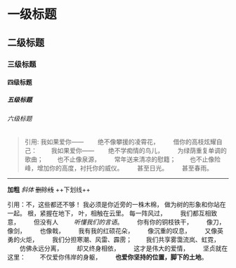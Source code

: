 # 一级标题

## 二级标题

### 三级标题

#### 四级标题

##### 五级标题

###### 六级标题

> 引用: 我如果爱你——
　　绝不像攀援的凌霄花，
　　借你的高枝炫耀自己：
　　我如果爱你——
　　绝不学痴情的鸟儿，
　　为绿荫重复单调的歌曲；
　　也不止像泉源，
　　常年送来清凉的慰籍；
　　也不止像险峰，增加你的高度，衬托你的威仪。
　　甚至日光。
　　甚至春雨。

---

**加粗**
*斜体*
~~删除线~~
++下划线++

引用：不，这些都还不够！ 
我必须是你近旁的一株木棉， 
做为树的形象和你站在一起。 
根，紧握在地下， 
叶，相触在云里。 
每一阵风过，
　　我们都互相致意，
　　但没有人
　　 *听懂我们的言语*。
　　你有你的铜枝铁干，
　　像刀，像剑，
　　也像戟，
　　我有我的红硕花朵，
　　像沉重的叹息，
　　又像英勇的火炬，
　　我们分担寒潮、风雷、霹雳；
　　我们共享雾霭流岚、虹霓，
　　仿佛永远分离，
　　却又终身相依，
　　这才是伟大的爱情，
　　坚贞就在这里：
　　不仅爱你伟岸的身躯，
　　**也爱你坚持的位置，脚下的土地**。